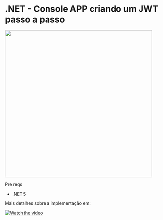 # .NET - Console APP criando um JWT passo a passo
<img src="https://github.com/brunohbrito/JWT-Step-by-Step/blob/master/capa.png?raw=true" width="480" />

Pre reqs

* .NET 5

Mais detalhes sobre a implementação em:

[![Watch the video](https://img.youtube.com/vi/icOjZQsuYmE/hqdefault.jpg)](https://www.youtube.com/watch?v=icOjZQsuYmE)
